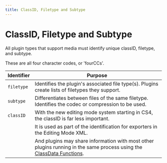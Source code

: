 ```yaml
---
title: ClassID, Filetype and Subtype
---
```

# ClassID, Filetype and Subtype

All plugin types that support media must identify unique classID, filetype, and subtype.

These are all four character codes, or 'fourCCs'.

| Identifier | Purpose |
|---|---|
| `filetype` | Identifies the plugin's associated file type(s). Plugins create lists of filetypes they support. |
| `subtype` | Differentiates between files of the same filetype. Identifies the codec or compression to be used. |
| `classID` | With the new editing mode system starting in CS4, the classID is far less important. |
| | It is used as part of the identification for exporters in the Editing Mode XML. |
| | And plugins may share information with most other plugins running in the same process using the [ClassData Functions](../classdata-functions). |
